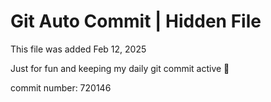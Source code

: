 # Git Auto Commit | Hidden File

This file was added Feb 12, 2025

Just for fun and keeping my daily git commit active 🤪

commit number: 720146
